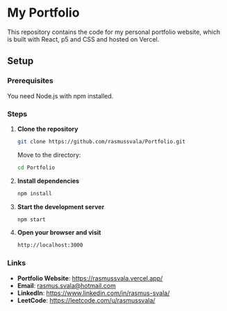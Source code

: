# My Portfolio

This repository contains the code for my personal portfolio website, which is built with React, p5 and CSS and hosted on Vercel. 

## Setup

### Prerequisites
You need Node.js with npm installed.

### Steps
1. **Clone the repository**
    ```bash
    git clone https://github.com/rasmussvala/Portfolio.git
    ```
    Move to the directory:
    ```bash
    cd Portfolio
    ```

2. **Install dependencies**
    ```bash
    npm install
    ```

3. **Start the development server**
    ```bash
    npm start
    ```

4. **Open your browser and visit**
    ```bash
    http://localhost:3000
    ```
### Links

- **Portfolio Website**: https://rasmussvala.vercel.app/
- **Email**: rasmus.svala@hotmail.com
- **LinkedIn**: https://www.linkedin.com/in/rasmus-svala/
- **LeetCode**: https://leetcode.com/u/rasmussvala/
